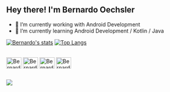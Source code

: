 ## Hey there! I'm Bernardo Oechsler

- 🔭 I’m currently working with Android Development
- 🌱 I’m currently learning Android Development / Kotlin / Java

[![Bernardo's stats](https://github-readme-stats.vercel.app/api?username=nardober1st&show_icons=true&theme=dracula)](https://github.com/nardober1st/github-readme-stats)
[![Top Langs](https://github-readme-stats.vercel.app/api/top-langs/?username=nardober1st&layout=compact&theme=dracula)](https://github.com/nardober1st/github-readme-stats)

<div style="display: inline_block"><br>
  <img align="center" alt="Bernardo-Android" height="30" width="40" src="https://cdn.jsdelivr.net/gh/devicons/devicon/icons/android/android-original.svg">
  <img align="center" alt="Bernardo-AndroidStudio" height="30" width="40" src="https://cdn.jsdelivr.net/gh/devicons/devicon/icons/androidstudio/androidstudio-original.svg">
  <img align="center" alt="Bernardo-Kotlin" height="30" width="40" src="https://cdn.jsdelivr.net/gh/devicons/devicon/icons/kotlin/kotlin-original.svg">
  <img align="center" alt="Bernardo-Java" height="30" width="40" src="https://cdn.jsdelivr.net/gh/devicons/devicon/icons/java/java-original-wordmark.svg">
</div>

##

<div>
  <a href="https://www.linkedin.com/in/bernardo-oechsler-b84995194"><img src="https://img.shields.io/badge/-LinkedIn-%230077B5?style=for-the-badge&logo=linkedin&logoColor=white" target="_blank"></a>
</div>

